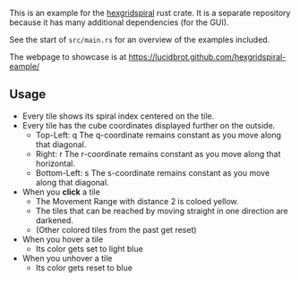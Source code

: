 This is an example for the [hexgridspiral](https://github.com/lucidBrot/hexgridspiral) rust crate.
It is a separate repository because it has many additional dependencies (for the GUI).

See the start of `src/main.rs` for an overview of the examples included.

The webpage to showcase is at https://lucidbrot.github.com/hexgridspiral-eample/

## Usage

* Every tile shows its spiral index centered on the tile.
* Every tile has the cube coordinates displayed further on the outside.
    * Top-Left: q
      The q-coordinate remains constant as you move along that diagonal.
    * Right: r
      The r-coordinate remains constant as you move along that horizontal.
    * Bottom-Left: s
      The s-coordinate remains constant as you move along that diagonal.
* When you **click** a tile  
    * The Movement Range with distance 2 is coloed yellow.
    * The tiles that can be reached by moving straight in one direction are darkened.
    * (Other colored tiles from the past get reset)
* When you hover a tile
    * Its color gets set to light blue
* When you unhover a tile
    * Its color gets reset to blue
